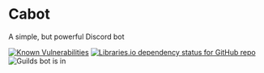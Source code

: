 # Cabot
A simple, but powerful Discord bot

[![Known Vulnerabilities](https://snyk.io/test/github/CCreativeCND/Cabot/badge.svg?targetFile=package.json)](https://snyk.io/test/github/CCreativeCND/Cabot?targetFile=package.json)
[![Libraries.io dependency status for GitHub repo](https://img.shields.io/librariesio/github/CCreativeCND/Cabot)](https://libraries.io/github/CCreativeCND/Cabot)
![Guilds bot is in](https://img.shields.io/badge/dynamic/json?label=guilds&query=guilds&url=https%3A%2F%2Fcabot.calum.gq%2Fapi)
